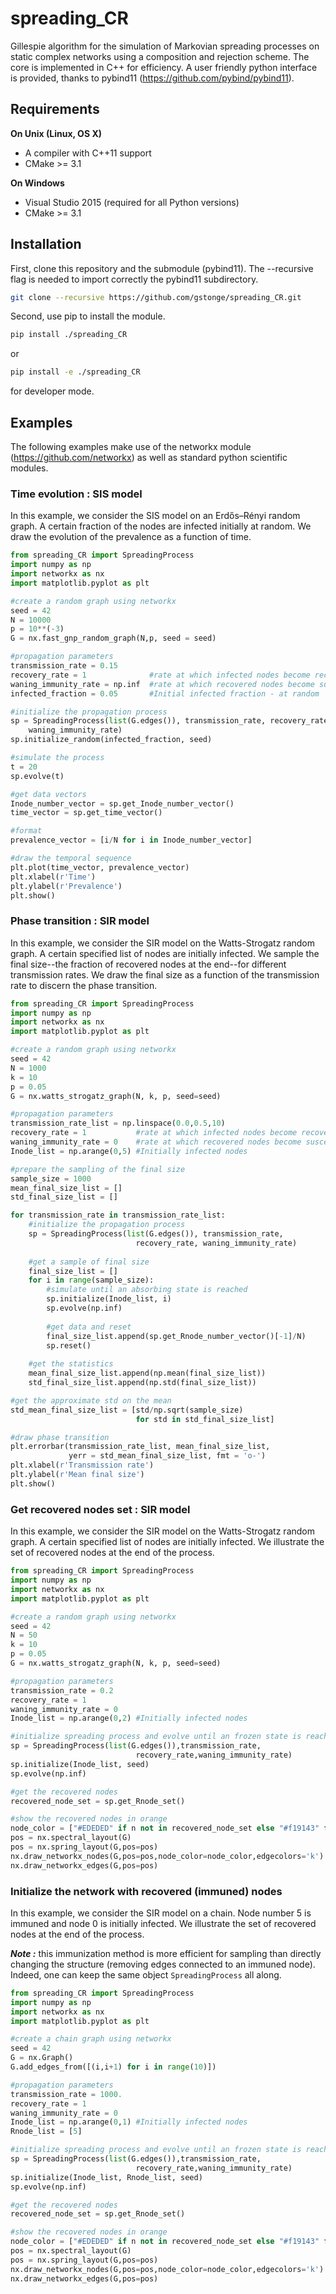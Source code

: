 # spreading_CR

Gillespie algorithm for the simulation of Markovian spreading processes on static complex networks using a composition and rejection scheme. The core is implemented in C++ for efficiency. A user friendly python interface is provided, thanks to pybind11 (https://github.com/pybind/pybind11).

## Requirements

**On Unix (Linux, OS X)**

* A compiler with C++11 support
* CMake >= 3.1

**On Windows**

* Visual Studio 2015 (required for all Python versions)
* CMake >= 3.1

## Installation

First, clone this repository and the submodule (pybind11). The --recursive flag is needed to import correctly the pybind11 subdirectory.
```bash
git clone --recursive https://github.com/gstonge/spreading_CR.git
```
Second, use pip to install the module.
```bash
pip install ./spreading_CR
```
or 
```bash
pip install -e ./spreading_CR
```
for developer mode.

## Examples

The following examples make use of the networkx module (https://github.com/networkx) as well as standard python scientific modules.

### Time evolution : SIS model

In this example, we consider the SIS model on an Erdős–Rényi random graph. A certain fraction of the nodes are infected initially at random. We draw the evolution of the prevalence as a function of time. 

```python
from spreading_CR import SpreadingProcess
import numpy as np
import networkx as nx
import matplotlib.pyplot as plt

#create a random graph using networkx
seed = 42
N = 10000
p = 10**(-3)
G = nx.fast_gnp_random_graph(N,p, seed = seed)

#propagation parameters
transmission_rate = 0.15         
recovery_rate = 1              #rate at which infected nodes become recovered
waning_immunity_rate = np.inf  #rate at which recovered nodes become susceptible
infected_fraction = 0.05       #Initial infected fraction - at random

#initialize the propagation process
sp = SpreadingProcess(list(G.edges()), transmission_rate, recovery_rate, 
    waning_immunity_rate)
sp.initialize_random(infected_fraction, seed)

#simulate the process
t = 20
sp.evolve(t)

#get data vectors
Inode_number_vector = sp.get_Inode_number_vector()
time_vector = sp.get_time_vector()

#format 
prevalence_vector = [i/N for i in Inode_number_vector]

#draw the temporal sequence
plt.plot(time_vector, prevalence_vector)
plt.xlabel(r'Time')
plt.ylabel(r'Prevalence')
plt.show()
```

### Phase transition : SIR model

In this example, we consider the SIR model on the Watts-Strogatz random graph. A certain specified list of nodes are initially infected. We sample the final size--the fraction of recovered nodes at the end--for different transmission rates. We draw the final size as a function of the transmission rate to discern the phase transition.

```python
from spreading_CR import SpreadingProcess
import numpy as np
import networkx as nx
import matplotlib.pyplot as plt

#create a random graph using networkx
seed = 42
N = 1000
k = 10
p = 0.05
G = nx.watts_strogatz_graph(N, k, p, seed=seed)

#propagation parameters
transmission_rate_list = np.linspace(0.0,0.5,10)         
recovery_rate = 1           #rate at which infected nodes become recovered
waning_immunity_rate = 0    #rate at which recovered nodes become susceptible
Inode_list = np.arange(0,5) #Initially infected nodes

#prepare the sampling of the final size
sample_size = 1000
mean_final_size_list = []
std_final_size_list = []

for transmission_rate in transmission_rate_list:
    #initialize the propagation process
    sp = SpreadingProcess(list(G.edges()), transmission_rate, 
                            recovery_rate, waning_immunity_rate)
    
    #get a sample of final size
    final_size_list = []
    for i in range(sample_size):
        #simulate until an absorbing state is reached
        sp.initialize(Inode_list, i)
        sp.evolve(np.inf)
        
        #get data and reset
        final_size_list.append(sp.get_Rnode_number_vector()[-1]/N)
        sp.reset()
    
    #get the statistics
    mean_final_size_list.append(np.mean(final_size_list))
    std_final_size_list.append(np.std(final_size_list))

#get the approximate std on the mean
std_mean_final_size_list = [std/np.sqrt(sample_size) 
                            for std in std_final_size_list]

#draw phase transition
plt.errorbar(transmission_rate_list, mean_final_size_list, 
             yerr = std_mean_final_size_list, fmt = 'o-')
plt.xlabel(r'Transmission rate')
plt.ylabel(r'Mean final size')
plt.show()
```

### Get recovered nodes set : SIR model

In this example, we consider the SIR model on the Watts-Strogatz random graph. A certain specified list of nodes are initially infected. We illustrate the set of recovered nodes at the end of the process.
```python
from spreading_CR import SpreadingProcess
import numpy as np
import networkx as nx
import matplotlib.pyplot as plt

#create a random graph using networkx
seed = 42
N = 50
k = 10
p = 0.05
G = nx.watts_strogatz_graph(N, k, p, seed=seed)

#propagation parameters
transmission_rate = 0.2
recovery_rate = 1
waning_immunity_rate = 0
Inode_list = np.arange(0,2) #Initially infected nodes

#initialize spreading process and evolve until an frozen state is reached
sp = SpreadingProcess(list(G.edges()),transmission_rate,
                            recovery_rate,waning_immunity_rate)
sp.initialize(Inode_list, seed)
sp.evolve(np.inf)

#get the recovered nodes
recovered_node_set = sp.get_Rnode_set()

#show the recovered nodes in orange
node_color = ["#EDEDED" if n not in recovered_node_set else "#f19143" for n in G]
pos = nx.spectral_layout(G)
pos = nx.spring_layout(G,pos=pos)
nx.draw_networkx_nodes(G,pos=pos,node_color=node_color,edgecolors='k')
nx.draw_networkx_edges(G,pos=pos)
```

### Initialize the network with recovered (immuned) nodes

In this example, we consider the SIR model on a chain. Node number 5 is immuned
and node 0 is initially infected. We illustrate the set of recovered nodes at the end of the process.

***Note :*** this immunization method is more efficient for sampling than directly changing
the structure (removing edges connected to an immuned node). Indeed, one can
keep the same object `SpreadingProcess` all along.
```python
from spreading_CR import SpreadingProcess
import numpy as np
import networkx as nx
import matplotlib.pyplot as plt

#create a chain graph using networkx
seed = 42
G = nx.Graph()
G.add_edges_from([(i,i+1) for i in range(10)])

#propagation parameters
transmission_rate = 1000.
recovery_rate = 1
waning_immunity_rate = 0
Inode_list = np.arange(0,1) #Initially infected nodes
Rnode_list = [5]

#initialize spreading process and evolve until an frozen state is reached
sp = SpreadingProcess(list(G.edges()),transmission_rate, 
                            recovery_rate,waning_immunity_rate)
sp.initialize(Inode_list, Rnode_list, seed)
sp.evolve(np.inf)

#get the recovered nodes
recovered_node_set = sp.get_Rnode_set()

#show the recovered nodes in orange
node_color = ["#EDEDED" if n not in recovered_node_set else "#f19143" for n in G]
pos = nx.spectral_layout(G)
pos = nx.spring_layout(G,pos=pos)
nx.draw_networkx_nodes(G,pos=pos,node_color=node_color,edgecolors='k')
nx.draw_networkx_edges(G,pos=pos)
```
